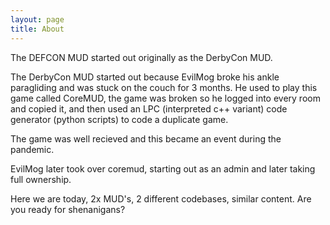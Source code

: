 ```yaml
---
layout: page
title: About
---
```


The DEFCON MUD started out originally as the DerbyCon MUD.

The DerbyCon MUD started out because EvilMog broke his ankle paragliding and was stuck on the couch for 3 months. He used to play this game called CoreMUD, the game was broken so he logged into every room and copied it, and then used an LPC (interpreted c++ variant) code generator (python scripts) to code a duplicate game. 

The game was well recieved and this became an event during the pandemic.

EvilMog later took over coremud, starting out as an admin and later taking full ownership.

Here we are today, 2x MUD's, 2 different codebases, similar content. Are you ready for shenanigans?